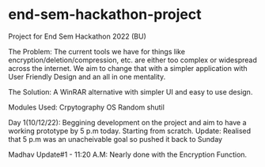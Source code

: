 # end-sem-hackathon-project
Project for End Sem Hackathon 2022 (BU)

The Problem:
The current tools we have for things like encryption/deletion/compression, etc. are either too complex or widespread across
the internet. We aim to change that with a simpler application with User Friendly Design and an all in one mentality.

The Solution:
A WinRAR alternative with simpler UI and easy to use design.

Modules Used:
Crpytography
OS
Random
shutil


Day 1(10/12/22):
Beggining development on the project and aim to have a working prototype by 5 p.m today.
Starting from scratch.
Update:
Realised that 5 p.m was an unacheivable goal so pushed it back to Sunday

Madhav Update#1 - 11:20 A.M:
Nearly done with the Encryption Function.
